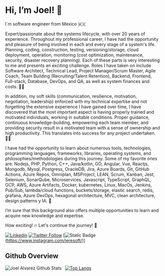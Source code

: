 # Hi, I’m Joel! 👋

I´m software engineer from Mexico 🇲🇽

Expert/passionate about the systems lifecycle, with over 20 years of experience. Throughout my professional career, I have had the opportunity and pleasure of being involved in each and every stage of a system's life. Planning, coding, construction, testing, versioning/storage, cloud deployment, operation, monitoring (cost optimization, maintenance, security, disaster recovery planning). Each of these parts is very interesting to me and presents an exciting challenge. Roles I have taken on include Software Architect, Technical Lead, Project Manager/Scrum Master, Agile Coach, Team Building (Recruiting/Talent Retention), Backend, Frontend, Full-stack, Database, DevOps, and QA, as well as system finances and costs. 🧗‍♂️

In addition, my soft skills (communication, resilience, motivation, negotiation, leadership) enforced with my technical expertise and not forgetting the extensive experience I have gained over time, I have discovered that the most important aspect is having properly trained and motivated individuals, working in suitable conditions. Proper guidance, continuous knowledge-building, empowering each team member, and providing security result in a motivated team with a sense of ownership and high productivity. This translates into success for any project undertaken. 🧑‍🚀

I have had the opportunity to learn about numerous tools, technologies, programming languages, frameworks, libraries, operating systems, and philosophies/methodologies during this journey. Some of my favorite ones are: Nodejs, PHP, Python, C++, Java/kotlin, GO, Angular, Vue, Reactjs, Mongodb, Mysql, Postgress, OracleDB, Jira, Azure Boards, Git, GitHub Actions, Azure Repos, Omniplan, MSProject, LEAN, Scrum, Kanban, Jest, Selenium, SonarQube, Microservices, Javascript, TypeScript, GraphQL, GCP, AWS, Azure Artifacts, Docker, kubernetes, Linux, MacOs, Jenkins, Pub/Sub, lambda/cloud functions, buckets/storage, elastic search, redis, grafana, Azure DevOps, hexagonal architecture, MVC, clean architecture, design patterns y IA. 🥷

I’m sure that this background also offers multiple opportunities to learn and acquire new knowledge and expertise.

How exciting! 🔥 Let's continue the journey! 🚀

[![Linkedin](https://img.shields.io/badge/-LinkedIn-blue?style=flat&logo=Linkedin&logoColor=white)](https://www.linkedin.com/in/jeresoft/)
[![Twitter Follow](https://img.shields.io/twitter/follow/jeresoft)](https://twitter.com/jeresoft)
[![Static Badge](https://img.shields.io/badge/Instagram-E4405F?style=for-the-badge&logo=instagram&logoColor=white)(https://www.instagram.com/jeresoft/)]


## Github Overview

<img align="left" alt="Joel Alvarez Github Stats" src="https://github-readme-stats-seven-beryl-28.vercel.app/api?username=jeresoftx&show_icons=true&theme=dark" /> &nbsp;
[![Top Langs](https://github-readme-stats-seven-beryl-28.vercel.app/api/top-langs/?username=jeresoftx&theme=dark)](stats)

<!---
jeresoftx/jeresoftx is a ✨ special ✨ repository because its `README.md` (this file) appears on your GitHub profile.
You can click the Preview link to take a look at your changes. change
--->
